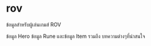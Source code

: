 # rov
ข้อมูลสำหรับผู้เล่นเกมส์ ROV

ข้อมูล Hero ข้อมูล Rune และข้อมูล Item รวมถึง บทความต่างๆที่น่าสนใจ
